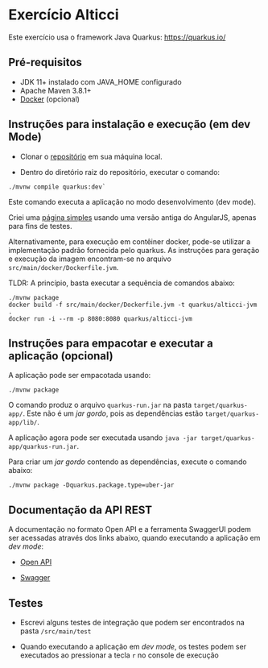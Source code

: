 # Exercício Alticci 

Este exercício usa o framework Java Quarkus: https://quarkus.io/

## Pré-requisitos

- JDK 11+ instalado com JAVA_HOME configurado
- Apache Maven 3.8.1+
- [Docker](https://www.docker.com) (opcional)

## Instruções para instalação e execução (em dev Mode)


- Clonar o [repositório](https://github.com/christianviana/alticci) em sua máquina local.

- Dentro do diretório raiz do repositório, executar o comando:

	  
```shell script
./mvnw compile quarkus:dev`
```
Este comando executa a aplicação no modo desenvolvimento (dev mode).

Criei uma [página simples](http://localhost:8080/alticci.html) usando uma versão antiga do AngularJS, apenas para fins de testes.

Alternativamente, para execução em contêiner docker, pode-se utilizar a implementação padrão fornecida pelo quarkus. As instruções para geração e execução da imagem encontram-se no arquivo `src/main/docker/Dockerfile.jvm`. 

TLDR: A princípio, basta executar a sequência de comandos abaixo: 

```shell script
./mvnw package
docker build -f src/main/docker/Dockerfile.jvm -t quarkus/alticci-jvm .
docker run -i --rm -p 8080:8080 quarkus/alticci-jvm
```

## Instruções para empacotar e executar a aplicação (opcional)

A aplicação pode ser empacotada usando:

```shell script
./mvnw package
```

O comando produz o arquivo `quarkus-run.jar` na pasta `target/quarkus-app/`.
Este não é um *jar gordo*, pois as dependências estão `target/quarkus-app/lib/`.

A aplicação agora pode ser executada usando `java -jar target/quarkus-app/quarkus-run.jar`.

Para criar um *jar gordo* contendo as dependências, execute o comando abaixo:

```shell script
./mvnw package -Dquarkus.package.type=uber-jar
```

## Documentação da API REST

A documentação no formato Open API e a ferramenta SwaggerUI podem ser acessadas através dos links abaixo, quando executando a aplicação em *dev mode*:

- [Open API](http://localhost:8080/q/openapi)

- [Swagger](http://localhost:8080/q/swagger-ui/)

## Testes

- Escrevi alguns testes de integração que podem ser encontrados na pasta `/src/main/test`

- Quando executando a aplicação em *dev mode*, os testes podem ser executados ao pressionar a tecla `r` no console de execução

